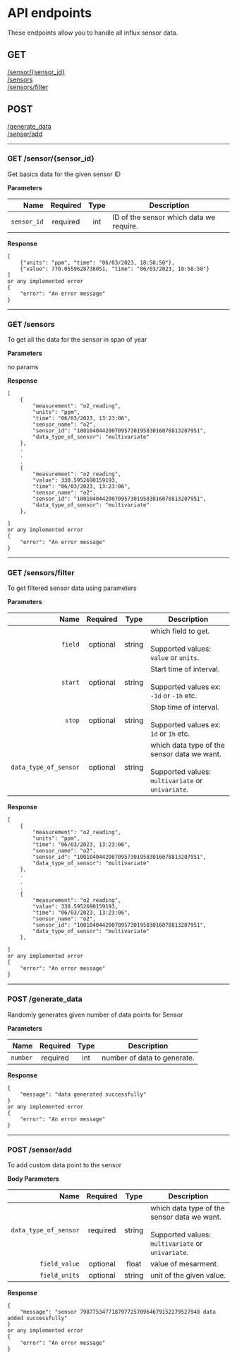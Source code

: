 # API endpoints

These endpoints allow you to handle all influx sensor data.

## GET
 [/sensor/{sensor_id}](#get-/sensor/{sensor_id}) <br/>
 [/sensors](#get-/sensors) <br/>
 [/sensors/filter](#get-/sensors/filter) <br/>

## POST
 [/generate_data](#post-/generate_data) <br/>
[/sensor/add](#post-/sensor/add) <br/>
___

### GET /sensor/{sensor_id}
Get basics data for the given sensor ID

**Parameters**

|          Name | Required |  Type   | Description                                                                                                                                                           |
| -------------:|:--------:|:-------:| --------------------------------------------------------------------------------------------------------------------------------------------------------------------- |
|     `sensor_id` | required | int  | ID of the sensor which data we require.                                                                     |


**Response**

```
[
    {"units": "ppm", "time": "06/03/2023, 18:58:50"}, 
    {"value": 770.0559628738051, "time": "06/03/2023, 18:58:50"}
]
or any implemented error
{
    "error": "An error message"
}
```
___

### GET /sensors
To get all the data for the sensor in span of year

**Parameters**

no params

**Response**

```
[
    {
        "measurement": "o2_reading",
        "units": "ppm",
        "time": "06/03/2023, 13:23:06",
        "sensor_name": "o2",
        "sensor_id": "100104044200709573019583016078813207951",
        "data_type_of_sensor": "multivariate"
    },
    .
    .
    .
    {
        "measurement": "o2_reading",
        "value": 330.5952690159193,
        "time": "06/03/2023, 13:23:06",
        "sensor_name": "o2",
        "sensor_id": "100104044200709573019583016078813207951",
        "data_type_of_sensor": "multivariate"
    },

]
or any implemented error
{
    "error": "An error message"
}
```
___

### GET /sensors/filter
To get filtered sensor data using parameters

**Parameters**

|          Name | Required |  Type   | Description                                                                                                                                                         |
| -------------:|:--------:|:-------:| ------------------------------------------------------------------------------------------------------------------------------------------------------------------- |
|     `field` | optional | string  | which field to get. <br/><br/> Supported values: `value` or `units`.                                                                   |
|     `start` | optional | string  | Start time of interval. <br/><br/> Supported values ex: `-1d` or `-1h` etc.                                                                   |
|     `stop` | optional | string  | Stop time of interval. <br/><br/> Supported values ex: `1d` or `1h` etc.                                                                  |
|     `data_type_of_sensor` | optional | string  | which data type of the sensor data we want. <br/><br/> Supported values: `multivariate` or `univariate`.                                                                   |


**Response**

```
[
    {
        "measurement": "o2_reading",
        "units": "ppm",
        "time": "06/03/2023, 13:23:06",
        "sensor_name": "o2",
        "sensor_id": "100104044200709573019583016078813207951",
        "data_type_of_sensor": "multivariate"
    },
    .
    .
    .
    {
        "measurement": "o2_reading",
        "value": 330.5952690159193,
        "time": "06/03/2023, 13:23:06",
        "sensor_name": "o2",
        "sensor_id": "100104044200709573019583016078813207951",
        "data_type_of_sensor": "multivariate"
    },

]
or any implemented error
{
    "error": "An error message"
}
```
___

### POST /generate_data
Randomly generates given number of data points for Sensor

**Parameters**

|          Name | Required |   Type  | Description                                                                                                                                                         |
| -------------:|:--------:|:-------:| ------------------------------------------------------------------------------------------------------------------------------------------------------------------- |
|     `number` | required | int  | number of data to generate.                                                                  |


**Response**

```
{
    "message": "data generated successfully"
}
or any implemented error
{
    "error": "An error message"
}   
```
___

### POST /sensor/add
To add custom data point to the sensor

**Body Parameters**

|          Name | Required |  Type   | Description                                                                                                                                                         |
| -------------:|:--------:|:-------:| ------------------------------------------------------------------------------------------------------------------------------------------------------------------- |
|     `data_type_of_sensor` | required | string  | which data type of the sensor data we want. <br/><br/> Supported values: `multivariate` or `univariate`.            |
|    `field_value` | optional | float  | value of mesarment.    |
|     `field_units` | optional | string  | unit of the given value.    |

**Response**

```
{
    "message": "sensor 79877534771879772570964679152279527948 data added successfully"
}
or any implemented error
{
    "error": "An error message"
}
```